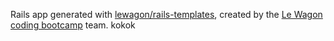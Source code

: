 Rails app generated with [lewagon/rails-templates](https://github.com/lewagon/rails-templates), created by the [Le Wagon coding bootcamp](https://www.lewagon.com) team.
kokok
